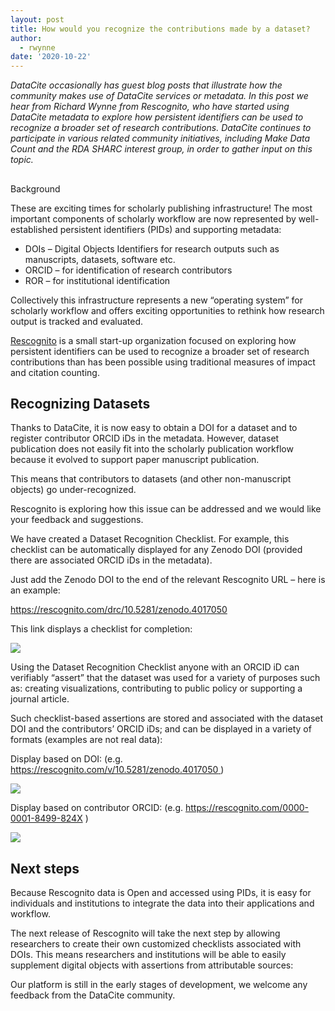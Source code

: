 ```yaml
---
layout: post
title: How would you recognize the contributions made by a dataset?
author:
  - rwynne
date: '2020-10-22'
---
```

_DataCite occasionally has guest blog posts that illustrate how the community makes use of DataCite services or metadata. In this post we hear from Richard Wynne from Rescognito, who have started using DataCite metadata to explore how persistent identifiers can be used to recognize a broader set of research contributions. DataCite continues to participate in various related community initiatives, including Make Data Count and the RDA SHARC interest group, in order to gather input on this topic._

## 

Background

These are exciting times for scholarly publishing infrastructure! The most important components of scholarly workflow are now represented by well-established persistent identifiers (PIDs) and supporting metadata:

* DOIs – Digital Objects Identifiers for research outputs such as manuscripts, datasets, software etc.
* ORCID – for identification of research contributors
* ROR – for institutional identification

Collectively this infrastructure represents a new “operating system” for scholarly workflow and offers exciting opportunities to rethink how research output is tracked and evaluated.

[Rescognito](https://rescognito.com/) is a small start-up organization focused on exploring how persistent identifiers can be used to recognize a broader set of research contributions than has been possible using traditional measures of impact and citation counting.

## Recognizing Datasets

Thanks to DataCite, it is now easy to obtain a DOI for a dataset and to register contributor ORCID iDs in the metadata. However, dataset publication does not easily fit into the scholarly publication workflow because it evolved to support paper manuscript publication. 

This means that contributors to datasets (and other non-manuscript objects) go under-recognized.

Rescognito is exploring how this issue can be addressed and we would like your feedback and suggestions. 

We have created a Dataset Recognition Checklist. For example, this checklist can be automatically displayed for any Zenodo DOI (provided there are associated ORCID iDs in the metadata). 

Just add the Zenodo DOI to the end of the relevant Rescognito URL – here is an example:

<https://rescognito.com/drc/10.5281/zenodo.4017050>

This link displays a checklist for completion:

![](/images/uploads/rc-dc-1.png)

Using the Dataset Recognition Checklist anyone with an ORCID iD can verifiably “assert” that the dataset was used for a variety of purposes such as: creating visualizations, contributing to public policy or supporting a journal article. 

Such checklist-based assertions are stored and associated with the dataset DOI and the contributors’ ORCID iDs; and can be displayed in a variety of formats (examples are not real data):

Display based on DOI: (e.g. [https://rescognito.com/v/10.5281/zenodo.4017050 ](https://rescognito.com/v/10.5281/zenodo.4017050))

![](/images/uploads/rc-dc-2.png)

Display based on contributor ORCID: (e.g. <https://rescognito.com/0000-0001-8499-824X> )

![](/images/uploads/rc-dc-3.png)



## Next steps

Because Rescognito data is Open and accessed using PIDs, it is easy for individuals and institutions to integrate the data into their applications and workflow.

The next release of Rescognito will take the next step by allowing researchers to create their own customized checklists associated with DOIs. This means researchers and institutions will be able to easily supplement digital objects with assertions from attributable sources:

Our platform is still in the early stages of development, we welcome any feedback from the DataCite community.
